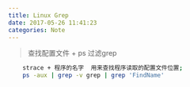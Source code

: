 ```yaml
---
title: Linux Grep
date: 2017-05-26 11:41:23
categories: Note
---
```



>  查找配置文件  + ps 过滤grep 
```BASH
	strace + 程序的名字  用来查找程序读取的配置文件位置;
	ps -aux | grep -v grep | grep 'FindName'
```